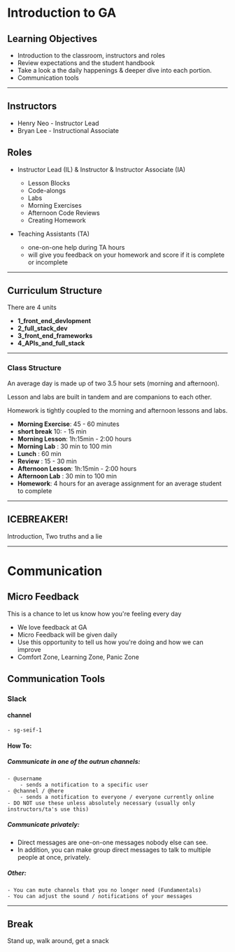# Introduction to GA

## Learning Objectives

- Introduction to the classroom, instructors and roles
- Review expectations and the student handbook
- Take a look a the daily happenings & deeper dive into each portion.
- Communication tools

<hr>

## Instructors

- Henry Neo - Instructor Lead
- Bryan Lee - Instructional Associate

## Roles

- Instructor Lead (IL) & Instructor & Instructor Associate (IA)
  - Lesson Blocks
  - Code-alongs
  - Labs
  - Morning Exercises
  - Afternoon Code Reviews
  - Creating Homework

- Teaching Assistants (TA)
  - one-on-one help during TA hours
  - will give you feedback on your homework and score if it is complete or incomplete

<hr>

## Curriculum Structure

There are 4 units

 - **1_front_end_devlopment**
 - **2_full_stack_dev**
 - **3_front_end_frameworks**
 - **4_APIs_and_full_stack**

<hr>

### Class Structure

An average day is made up of two 3.5 hour sets (morning and afternoon).

Lesson and labs are built in tandem and are companions to each other.

Homework is tightly coupled to the morning and afternoon lessons and labs.

- **Morning Exercise**: 45 - 60 minutes
- **short break** 10: - 15 min
- **Morning Lesson**: 1h:15min - 2:00 hours
- **Morning Lab** : 30 min to 100 min
- **Lunch** : 60 min
- **Review** : 15 - 30 min
- **Afternoon Lesson**: 1h:15min - 2:00 hours
- **Afternoon Lab** : 30 min to 100 min
- **Homework**: 4 hours for an average assignment for an average student to complete

<hr>

## ICEBREAKER!

Introduction, Two truths and a lie

<hr>

# Communication

## Micro Feedback

This is a chance to let us know how you're feeling every day

- We love feedback at GA
- Micro Feedback will be given daily
- Use this opportunity to tell us how you're doing and how we can improve
- Comfort Zone, Learning Zone, Panic Zone


## Communication Tools

### Slack

#### channel

	- sg-seif-1

#### How To:

##### Communicate in one of the outrun channels:

	- @username
		- sends a notification to a specific user
	- @channel / @here
		- sends a notification to everyone / everyone currently online
    - DO NOT use these unless absolutely necessary (usually only instructors/ta's use this)

##### Communicate privately:

- Direct messages are one-on-one messages nobody else can see.
- In addition, you can make group direct messages to talk to multiple people at once, privately.

##### Other:

	- You can mute channels that you no longer need (Fundamentals)
	- You can adjust the sound / notifications of your messages

<hr>

## Break

Stand up, walk around, get a snack
